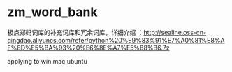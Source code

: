 # zm_word_bank
极点郑码词库的补充词库和冗余词库，详细介绍 ：http://sealine.oss-cn-qingdao.aliyuncs.com/refer/python%20%E9%83%91%E7%A0%81%E8%AF%8D%E5%BA%93%20%E6%8E%A7%E5%88%B6.7z

applying to win mac ubuntu
